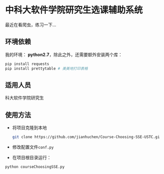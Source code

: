 # 中科大软件学院研究生选课辅助系统

最近在看爬虫，练习一下...



## 环境依赖

我的环境： **python2.7**，除此之外，还需要额外安装两个库：

```bash
pip install requests
pip install prettytable # 美美地打印表格
```



## 适用人员

科大软件学院研究生



## 使用方法

- 将项目克隆到本地

  ```bash
  git clone https://github.com/jianhuchen/Course-Choosing-SSE-USTC.git
  ```

- 修改配置文件`conf.py`

- 在项目根目录运行：

```shell
python courseChoosingSSE.py
```
